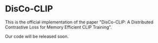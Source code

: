 # DisCo-CLIP

This is the official implementation of the paper "DisCo-CLIP: A Distributed Contrastive Loss for Memory Efficient CLIP Training".

Our code will be released soon.
